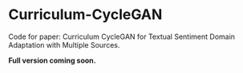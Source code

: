 # Curriculum-CycleGAN
Code for paper: Curriculum CycleGAN for Textual Sentiment Domain Adaptation with Multiple Sources.  
  
__Full version coming soon.__
